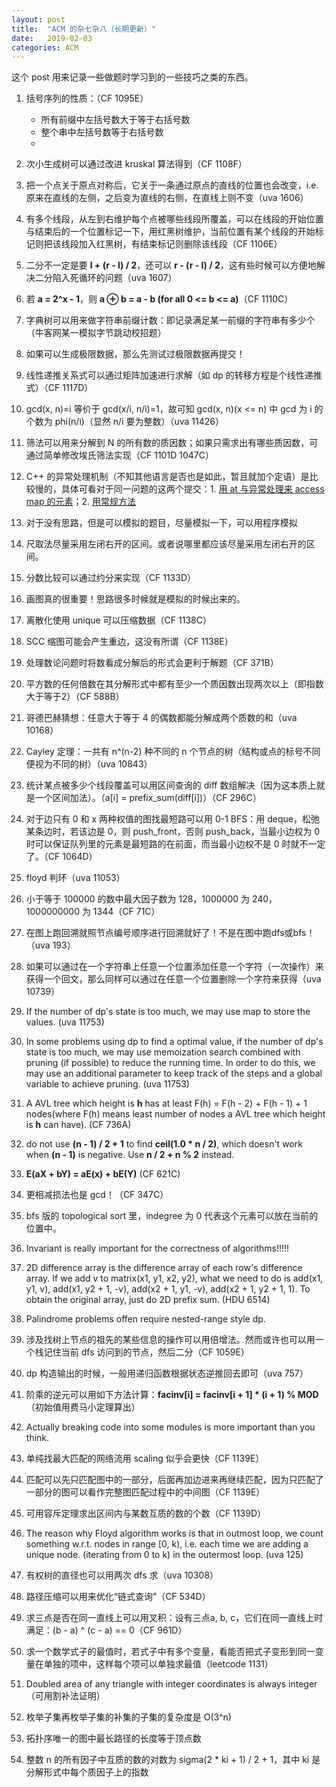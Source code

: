 ```yaml
---
layout: post
title:  "ACM 的杂七杂八（长期更新）"
date:   2019-02-03
categories: ACM
---
```


这个 post 用来记录一些做题时学习到的一些技巧之类的东西。

1. 括号序列的性质：（CF 1095E） 
	- 所有前缀中左括号数大于等于右括号数
	- 整个串中左括号数等于右括号数
	-  

2. 次小生成树可以通过改进 kruskal 算法得到（CF 1108F）    

3. 把一个点关于原点对称后，它关于一条通过原点的直线的位置也会改变，i.e. 原来在直线的左侧，之后变为直线的右侧，在直线上则不变（uva 1606）

4. 有多个线段，从左到右维护每个点被哪些线段所覆盖，可以在线段的开始位置与结束后的一个位置标记一下，用红黑树维护，当前位置有某个线段的开始标记则把该线段加入红黑树，有结束标记则删除该线段（CF 1106E）

5. 二分不一定是要 **l + (r - l) / 2**，还可以 **r - (r - l) / 2**，这有些时候可以方便地解决二分陷入死循环的问题（uva 1607）

6. 若 **a = 2^x - 1**，则 **a ⊕ b = a - b (for all 0 <= b <= a)**（CF 1110C）

7. 字典树可以用来做字符串前缀计数：即记录满足某一前缀的字符串有多少个（牛客网某一模拟字节跳动校招题）

8. 如果可以生成极限数据，那么先测试过极限数据再提交！

9. 线性递推关系式可以通过矩阵加速进行求解（如 dp 的转移方程是个线性递推式）（CF 1117D）

10. gcd(x, n)=i 等价于 gcd(x/i, n/i)=1，故可知 gcd(x, n)(x <= n) 中 gcd 为 i 的个数为 phi(n/i)（显然 n/i 要为整数）（uva 11426）

11. 筛法可以用来分解到 N 的所有数的质因数；如果只需求出有哪些质因数，可通过简单修改埃氏筛法实现（CF 1101D 1047C）

12. C++ 的异常处理机制（不知其他语言是否也是如此，暂且就加个定语）是比较慢的，具体可看对于同一问题的这两个提交：1. [用 at 与异常处理来 access map 的元素](https://codeforces.com/contest/1101/submission/50882301)；2. [用常规方法](https://codeforces.com/contest/1101/submission/50882548)

13. 对于没有思路，但是可以模拟的题目，尽量模拟一下，可以用程序模拟

14. 尺取法尽量采用左闭右开的区间。或者说哪里都应该尽量采用左闭右开的区间。

15. 分数比较可以通过约分来实现（CF 1133D）

16. 画图真的很重要！思路很多时候就是模拟的时候出来的。

17. 离散化使用 unique 可以压缩数据（CF 1138C）

18. SCC 缩图可能会产生重边，这没有所谓（CF 1138E）

19. 处理数论问题时将数看成分解后的形式会更利于解题（CF 371B）

20. 平方数的任何倍数在其分解形式中都有至少一个质因数出现两次以上（即指数大于等于2）（CF 588B）

21. 哥德巴赫猜想：任意大于等于 4 的偶数都能分解成两个质数的和（uva 10168）

22. Cayley 定理：一共有 n^(n-2) 种不同的 n 个节点的树（结构或点的标号不同便视为不同的树）（uva 10843）

23. 统计某点被多少个线段覆盖可以用区间查询的 diff 数组解决（因为这本质上就是一个区间加法）。（a[i] = prefix_sum(diff[i])）（CF 296C）

24. 对于边只有 0 和 x 两种权值的图找最短路可以用 0-1 BFS：用 deque，松弛某条边时，若该边是 0，则 push_front，否则 push_back，当最小边权为 0 时可以保证队列里的元素是最短路的在前面，而当最小边权不是 0 时就不一定了。（CF 1064D）

25. floyd 判环（uva 11053）

26. 小于等于 100000 的数中最大因子数为 128，1000000 为 240，1000000000 为 1344（CF 71C）

27. 在图上跑回溯就照节点编号顺序进行回溯就好了！不是在图中跑dfs或bfs！（uva 193）

28. 如果可以通过在一个字符串上任意一个位置添加任意一个字符（一次操作）来获得一个回文，那么同样可以通过在任意一个位置删除一个字符来获得（uva 10739）

29. If the number of dp's state is too much, we may use map to store the values. (uva 11753)

30. In some problems using dp to find a optimal value, if the number of dp's state is too much, we may use memoization search combined with pruning (if possible) to reduce the running time. In order to do this, we may use an additional parameter to keep track of the steps and a global variable to achieve pruning. (uva 11753)

31. A AVL tree which height is **h** has at least F(h) = F(h - 2) + F(h - 1) + 1 nodes(where F(h) means least number of nodes a AVL tree which height is **h** can have). (CF 736A) 

32. do not use **(n - 1) / 2 + 1** to find **ceil(1.0 * n / 2)**, which doesn't work when **(n - 1)** is negative. Use **n / 2 + n % 2** instead.

33. **E(aX + bY) = aE(x) + bE(Y)** (CF 621C)

34. 更相减损法也是 gcd！（CF 347C）

35. bfs 版的 topological sort 里，indegree 为 0 代表这个元素可以放在当前的位置中。

36. Invariant is really important for the correctness of algorithms!!!!!

37. 2D difference array is the difference array of each row's difference array. If we add v to matrix(x1, y1, x2, y2), what we need to do is add(x1, y1, v), add(x1, y2 + 1, -v), add(x2 + 1, y1, -v), add(x2 + 1, y2 + 1, 1). To obtain the original array, just do 2D prefix sum. (HDU 6514)
 
38. Palindrome problems offen require nested-range style dp.

39. 涉及找树上节点的祖先的某些信息的操作可以用倍增法。然而或许也可以用一个栈记住当前 dfs 访问到的节点，然后二分（CF 1059E）

40. dp 构造输出的时候，一般用递归函数根据状态逆推回去即可（uva 757）

41. 阶乘的逆元可以用如下方法计算：**facinv[i] = facinv[i + 1] * (i + 1) % MOD**（初始值用费马小定理算出）

42. Actually breaking code into some modules is more important than you think. 

43. 单纯找最大匹配的网络流用 scaling 似乎会更快（CF 1139E）

44. 匹配可以先只匹配图中的一部分，后面再加边进来再继续匹配，因为只匹配了一部分的图可以看作完整图匹配过程中的中间图（CF 1139E）

45. 可用容斥定理求出区间内与某数互质的数的个数（CF 1139D）

46. The reason why Floyd algorithm works is that in outmost loop, we count something w.r.t. nodes in range [0, k), i.e. each time we are adding a unique node. (iterating from 0 to k) in the outermost loop. (uva 125)

47. 有权树的直径也可以用两次 dfs 求（uva 10308）

48. 路径压缩可以用来优化“链式查询”（CF 534D）

49. 求三点是否在同一直线上可以用叉积：设有三点a, b, c，它们在同一直线上时满足：(b - a) ^ (c - a) == 0（CF 961D）

50. 求一个数学式子的最值时，若式子中有多个变量，看能否把式子变形到同一变量在单独的项中，这样每个项可以单独求最值（leetcode 1131）

51. Doubled area of any triangle with integer coordinates is always integer（可用割补法证明）

52. 枚举子集再枚举子集的补集的子集的复杂度是 O(3^n)

53. 拓扑序唯一的图中最长路径的长度等于顶点数

54. 整数 n 的所有因子中互质的数的对数为 sigma(2 * ki + 1) / 2 + 1，其中 ki 是分解形式中每个质因子上的指数

